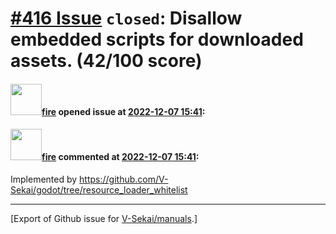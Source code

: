 # [\#416 Issue](https://github.com/V-Sekai/manuals/issues/416) `closed`: Disallow embedded scripts for downloaded assets. (42/100 score)

#### <img src="https://avatars.githubusercontent.com/u/32321?u=c2e06a3d2b49a467aa907e54aa259516440267cc&v=4" width="50">[fire](https://github.com/fire) opened issue at [2022-12-07 15:41](https://github.com/V-Sekai/manuals/issues/416):



#### <img src="https://avatars.githubusercontent.com/u/32321?u=c2e06a3d2b49a467aa907e54aa259516440267cc&v=4" width="50">[fire](https://github.com/fire) commented at [2022-12-07 15:41](https://github.com/V-Sekai/manuals/issues/416#issuecomment-1341154848):

Implemented by https://github.com/V-Sekai/godot/tree/resource_loader_whitelist


-------------------------------------------------------------------------------



[Export of Github issue for [V-Sekai/manuals](https://github.com/V-Sekai/manuals).]
